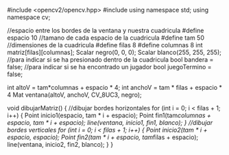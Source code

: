 #include <opencv2/opencv.hpp>
#include <iostream>
using namespace std;
using namespace cv;

//espacio entre los bordes de la ventana y nuestra cuadricula
#define espacio 10
//tamano de cada espacio de la cuadricula
#define tam 50
//dimensiones de la cuadricula
#define filas 8
#define columnas 8
int matriz[filas][columnas];
Scalar negro(0, 0, 0);
Scalar blanco(255, 255, 255);
//para indicar si se ha presionado dentro de la cuadricula
bool bandera = false;
//para indicar si se ha encontrado un jugador
bool juegoTermino = false;

int altoV = tam*columnas + espacio * 4;
int anchoV = tam * filas + espacio * 4
Mat ventana(altoV, anchoV, CV_8UC3, negro);

void dibujarMatriz() {
	//dibujar bordes horizontales
	for (int i = 0; i < filas + 1; i++)
	{
		Point inicio1(espacio, tam * i + espacio);
		Point fin1(tam*columnas + espacio, tam * i + espacio);
		line(ventana, inicio1, fin1, blanco);
	}
	//dibujar bordes verticales
	for (int i = 0; i < filas + 1; i++)
	{
		Point inicio2(tam * i + espacio, espacio);
		Point fin2(tam * i + espacio, tam*filas + espacio);
		line(ventana, inicio2, fin2, blanco);
	}
}
